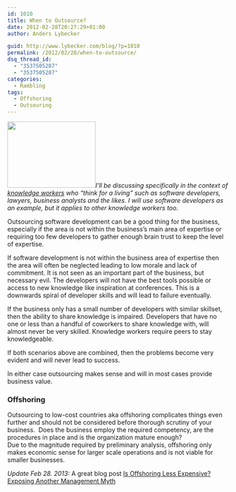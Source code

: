 ```yaml
---
id: 1010
title: When to Outsource?
date: 2012-02-28T20:27:29+01:00
author: Anders Lybecker

guid: http://www.lybecker.com/blog/?p=1010
permalink: /2012/02/28/when-to-outsource/
dsq_thread_id:
  - "3537505287"
  - "3537505287"
categories:
  - Rambling
tags:
  - Offshoring
  - Outsouring
---
```

<img loading="lazy" class="alignright size-full wp-image-1018" title="Where are the jobs?" alt="" src="http://www.lybecker.com/blog/wp-content/uploads/offshoring.jpg" width="200" height="150" />_I’ll be discussing specifically in the context of [knowledge workers](http://en.wikipedia.org/wiki/Knowledge_worker "Knowledge worker on Wikipedia") who “think for a living” such as software developers, lawyers, business analysts and the likes. I will use software developers as an example, but it applies to other knowledge workers too._

Outsourcing software development can be a good thing for the business, especially if the area is not within the business’s main area of expertise or requiring too few developers to gather enough brain trust to keep the level of expertise.

If software development is not within the business area of expertise then the area will often be neglected leading to low morale and lack of commitment. It is not seen as an important part of the business, but necessary evil. The developers will not have the best tools possible or access to new knowledge like inspiration at conferences. This is a downwards spiral of developer skills and will lead to failure eventually.

If the business only has a small number of developers with similar skillset, then the ability to share knowledge is impaired. Developers that have no one or less than a handful of coworkers to share knowledge with, will almost never be very skilled. Knowledge workers require peers to stay knowledgeable.

If both scenarios above are combined, then the problems become very evident and will never lead to success.

In either case outsourcing makes sense and will in most cases provide business value.

### Offshoring

Outsourcing to low-cost countries aka offshoring complicates things even further and should not be considered before thorough scrutiny of your business.  Does the business employ the required competency, are the procedures in place and is the organization mature enough?  
Due to the magnitude required by preliminary analysis, offshoring only makes economic sense for larger scale operations and is not viable for smaller businesses.

_Update Feb 28. 2013:_ A great blog post [Is Offshoring Less Expensive? Exposing Another Management Myth](http://www.jrothman.com/blog/mpd/2013/09/is-offshoring-less-expensing-exposing-another-management-myth.html "Is Offshoring Less Expensive? Exposing Another Management Myth")

&nbsp;